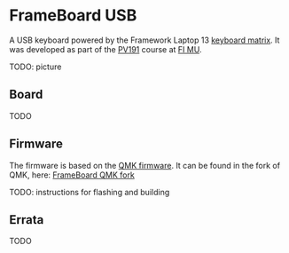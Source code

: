 FrameBoard USB
==============

A USB keyboard powered by the Framework Laptop 13 [keyboard matrix](https://frame.work/products/keyboard?v=FRANBKEN05). It was developed as part of the [PV191](https://is.muni.cz/predmet/fi/jaro2024/PV191?lang=en) course at [FI MU](https://www.fi.muni.cz/).

TODO: picture

## Board

TODO

## Firmware

The firmware is based on the [QMK firmware](https://docs.qmk.fm/). It can be found in the fork of QMK, here: [FrameBoard QMK fork](https://github.com/xjanu/qmk_firmware/)

TODO: instructions for flashing and building

## Errata

TODO

